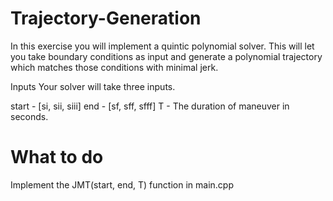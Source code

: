 # Trajectory-Generation
In this exercise you will implement a quintic polynomial solver. This will let you take boundary conditions as input and generate a polynomial trajectory which matches those conditions with minimal jerk.

Inputs
Your solver will take three inputs.

start - [si, sii, siii]
end - [sf, sff, sfff]
T - The duration of maneuver in seconds.

# What to do 
Implement the JMT(start, end, T) function in main.cpp
